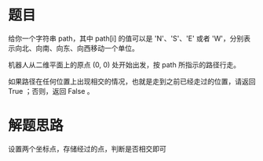 # 题目
给你一个字符串 path，其中 path[i] 的值可以是 'N'、'S'、'E' 或者 'W'，分别表示向北、向南、向东、向西移动一个单位。  

机器人从二维平面上的原点 (0, 0) 处开始出发，按 path 所指示的路径行走。  

如果路径在任何位置上出现相交的情况，也就是走到之前已经走过的位置，请返回 True ；否则，返回 False 。
# 解题思路
设置两个坐标点，存储经过的点，判断是否相交即可